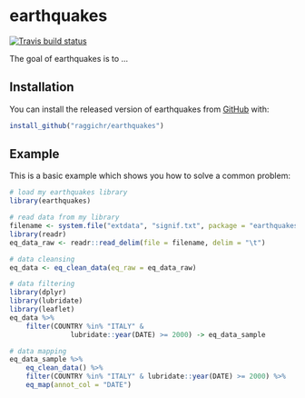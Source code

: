 
# earthquakes

<!-- badges: start -->
[![Travis build status](https://travis-ci.com/raggichr/earthquakes.svg?branch=master)](https://travis-ci.com/raggichr/earthquakes)
<!-- badges: end -->

The goal of earthquakes is to ...

## Installation

You can install the released version of earthquakes from [GitHub](https://github.com/raggichr/earthquakes) with:

``` r
install_github("raggichr/earthquakes")
```

## Example

This is a basic example which shows you how to solve a common problem:

``` r
# load my earthquakes library
library(earthquakes)

# read data from my library
filename <- system.file("extdata", "signif.txt", package = "earthquakes")
library(readr)
eq_data_raw <- readr::read_delim(file = filename, delim = "\t")

# data cleansing
eq_data <- eq_clean_data(eq_raw = eq_data_raw)

# data filtering
library(dplyr)
library(lubridate)
library(leaflet)
eq_data %>%
    filter(COUNTRY %in% "ITALY" &
               lubridate::year(DATE) >= 2000) -> eq_data_sample

# data mapping
eq_data_sample %>%
    eq_clean_data() %>%
    filter(COUNTRY %in% "ITALY" & lubridate::year(DATE) >= 2000) %>%
    eq_map(annot_col = "DATE")
```

